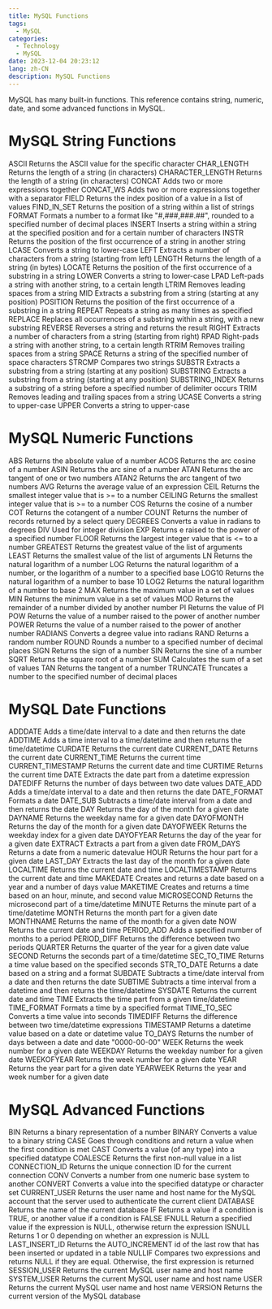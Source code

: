 ```yaml
---
title: MySQL Functions
tags:
  - MySQL
categories:
  - Technology
  - MySQL
date: 2023-12-04 20:23:12
lang: zh-CN
description: MySQL Functions
---
```

MySQL has many built-in functions.
This reference contains string, numeric, date, and some advanced functions in MySQL.

# MySQL String Functions
ASCII	Returns the ASCII value for the specific character
CHAR_LENGTH	Returns the length of a string (in characters)
CHARACTER_LENGTH	Returns the length of a string (in characters)
CONCAT	Adds two or more expressions together
CONCAT_WS	Adds two or more expressions together with a separator
FIELD	Returns the index position of a value in a list of values
FIND_IN_SET	Returns the position of a string within a list of strings
FORMAT	Formats a number to a format like "#,###,###.##", rounded to a specified number of decimal places
INSERT	Inserts a string within a string at the specified position and for a certain number of characters
INSTR	Returns the position of the first occurrence of a string in another string
LCASE	Converts a string to lower-case
LEFT	Extracts a number of characters from a string (starting from left)
LENGTH	Returns the length of a string (in bytes)
LOCATE	Returns the position of the first occurrence of a substring in a string
LOWER	Converts a string to lower-case
LPAD	Left-pads a string with another string, to a certain length
LTRIM	Removes leading spaces from a string
MID	Extracts a substring from a string (starting at any position)
POSITION	Returns the position of the first occurrence of a substring in a string
REPEAT	Repeats a string as many times as specified
REPLACE	Replaces all occurrences of a substring within a string, with a new substring
REVERSE	Reverses a string and returns the result
RIGHT	Extracts a number of characters from a string (starting from right)
RPAD	Right-pads a string with another string, to a certain length
RTRIM	Removes trailing spaces from a string
SPACE	Returns a string of the specified number of space characters
STRCMP	Compares two strings
SUBSTR	Extracts a substring from a string (starting at any position)
SUBSTRING	Extracts a substring from a string (starting at any position)
SUBSTRING_INDEX	Returns a substring of a string before a specified number of delimiter occurs
TRIM	Removes leading and trailing spaces from a string
UCASE	Converts a string to upper-case
UPPER	Converts a string to upper-case
# MySQL Numeric Functions
ABS	Returns the absolute value of a number
ACOS	Returns the arc cosine of a number
ASIN	Returns the arc sine of a number
ATAN	Returns the arc tangent of one or two numbers
ATAN2	Returns the arc tangent of two numbers
AVG	Returns the average value of an expression
CEIL	Returns the smallest integer value that is >= to a number
CEILING	Returns the smallest integer value that is >= to a number
COS	Returns the cosine of a number
COT	Returns the cotangent of a number
COUNT	Returns the number of records returned by a select query
DEGREES	Converts a value in radians to degrees
DIV	Used for integer division
EXP	Returns e raised to the power of a specified number
FLOOR	Returns the largest integer value that is <= to a number
GREATEST	Returns the greatest value of the list of arguments
LEAST	Returns the smallest value of the list of arguments
LN	Returns the natural logarithm of a number
LOG	Returns the natural logarithm of a number, or the logarithm of a number to a specified base
LOG10	Returns the natural logarithm of a number to base 10
LOG2	Returns the natural logarithm of a number to base 2
MAX	Returns the maximum value in a set of values
MIN	Returns the minimum value in a set of values
MOD	Returns the remainder of a number divided by another number
PI	Returns the value of PI
POW	Returns the value of a number raised to the power of another number
POWER	Returns the value of a number raised to the power of another number
RADIANS	Converts a degree value into radians
RAND	Returns a random number
ROUND	Rounds a number to a specified number of decimal places
SIGN	Returns the sign of a number
SIN	Returns the sine of a number
SQRT	Returns the square root of a number
SUM	Calculates the sum of a set of values
TAN	Returns the tangent of a number
TRUNCATE	Truncates a number to the specified number of decimal places
# MySQL Date Functions
ADDDATE	Adds a time/date interval to a date and then returns the date
ADDTIME	Adds a time interval to a time/datetime and then returns the time/datetime
CURDATE	Returns the current date
CURRENT_DATE	Returns the current date
CURRENT_TIME	Returns the current time
CURRENT_TIMESTAMP	Returns the current date and time
CURTIME	Returns the current time
DATE	Extracts the date part from a datetime expression
DATEDIFF	Returns the number of days between two date values
DATE_ADD	Adds a time/date interval to a date and then returns the date
DATE_FORMAT	Formats a date
DATE_SUB	Subtracts a time/date interval from a date and then returns the date
DAY	Returns the day of the month for a given date
DAYNAME	Returns the weekday name for a given date
DAYOFMONTH	Returns the day of the month for a given date
DAYOFWEEK	Returns the weekday index for a given date
DAYOFYEAR	Returns the day of the year for a given date
EXTRACT	Extracts a part from a given date
FROM_DAYS	Returns a date from a numeric datevalue
HOUR	Returns the hour part for a given date
LAST_DAY	Extracts the last day of the month for a given date
LOCALTIME	Returns the current date and time
LOCALTIMESTAMP	Returns the current date and time
MAKEDATE	Creates and returns a date based on a year and a number of days value
MAKETIME	Creates and returns a time based on an hour, minute, and second value
MICROSECOND	Returns the microsecond part of a time/datetime
MINUTE	Returns the minute part of a time/datetime
MONTH	Returns the month part for a given date
MONTHNAME	Returns the name of the month for a given date
NOW	Returns the current date and time
PERIOD_ADD	Adds a specified number of months to a period
PERIOD_DIFF	Returns the difference between two periods
QUARTER	Returns the quarter of the year for a given date value
SECOND	Returns the seconds part of a time/datetime
SEC_TO_TIME	Returns a time value based on the specified seconds
STR_TO_DATE	Returns a date based on a string and a format
SUBDATE	Subtracts a time/date interval from a date and then returns the date
SUBTIME	Subtracts a time interval from a datetime and then returns the time/datetime
SYSDATE	Returns the current date and time
TIME	Extracts the time part from a given time/datetime
TIME_FORMAT	Formats a time by a specified format
TIME_TO_SEC	Converts a time value into seconds
TIMEDIFF	Returns the difference between two time/datetime expressions
TIMESTAMP	Returns a datetime value based on a date or datetime value
TO_DAYS	Returns the number of days between a date and date "0000-00-00"
WEEK	Returns the week number for a given date
WEEKDAY	Returns the weekday number for a given date
WEEKOFYEAR	Returns the week number for a given date
YEAR	Returns the year part for a given date
YEARWEEK	Returns the year and week number for a given date
# MySQL Advanced Functions
BIN	Returns a binary representation of a number
BINARY	Converts a value to a binary string
CASE	Goes through conditions and return a value when the first condition is met
CAST	Converts a value (of any type) into a specified datatype
COALESCE	Returns the first non-null value in a list
CONNECTION_ID	Returns the unique connection ID for the current connection
CONV	Converts a number from one numeric base system to another
CONVERT	Converts a value into the specified datatype or character set
CURRENT_USER	Returns the user name and host name for the MySQL account that the server used to authenticate the current client
DATABASE	Returns the name of the current database
IF	Returns a value if a condition is TRUE, or another value if a condition is FALSE
IFNULL	Return a specified value if the expression is NULL, otherwise return the expression
ISNULL	Returns 1 or 0 depending on whether an expression is NULL
LAST_INSERT_ID	Returns the AUTO_INCREMENT id of the last row that has been inserted or updated in a table
NULLIF	Compares two expressions and returns NULL if they are equal. Otherwise, the first expression is returned
SESSION_USER	Returns the current MySQL user name and host name
SYSTEM_USER	Returns the current MySQL user name and host name
USER	Returns the current MySQL user name and host name
VERSION	Returns the current version of the MySQL database
